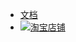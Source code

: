 
* [文档](/)
* [![](https://nntgbot.github.io/taobao.svg)淘宝店铺](https://item.taobao.com/item.htm?id=641006853651)

